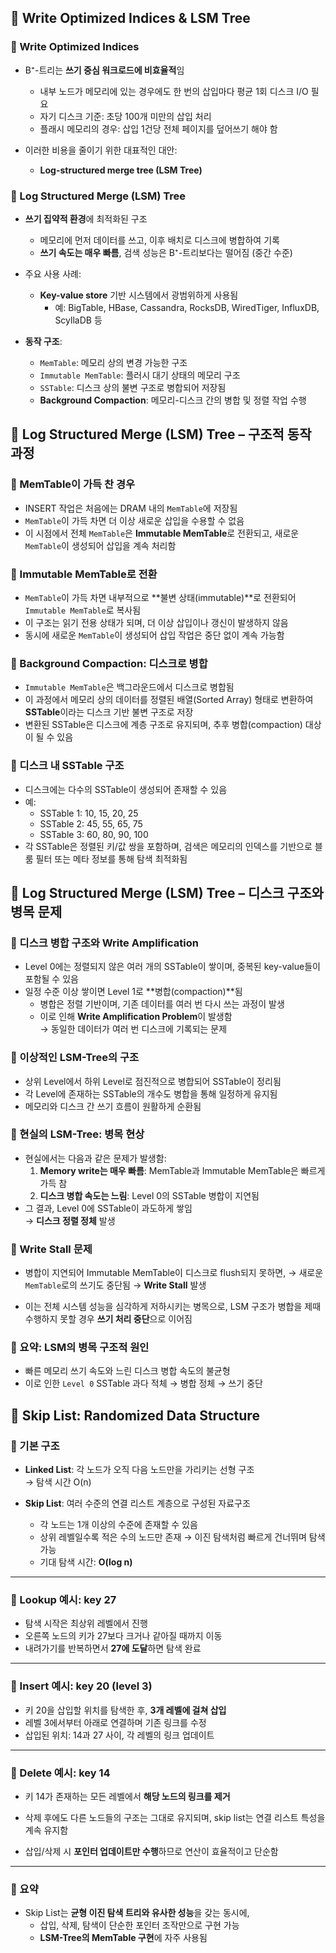 ## 📌 Write Optimized Indices & LSM Tree

### 🔹 Write Optimized Indices
- B⁺-트리는 **쓰기 중심 워크로드에 비효율적**임
  - 내부 노드가 메모리에 있는 경우에도 한 번의 삽입마다 평균 1회 디스크 I/O 필요
  - 자기 디스크 기준: 초당 100개 미만의 삽입 처리
  - 플래시 메모리의 경우: 삽입 1건당 전체 페이지를 덮어쓰기 해야 함

- 이러한 비용을 줄이기 위한 대표적인 대안:  
  - **Log-structured merge tree (LSM Tree)**

### 🔹 Log Structured Merge (LSM) Tree
- **쓰기 집약적 환경**에 최적화된 구조
  - 메모리에 먼저 데이터를 쓰고, 이후 배치로 디스크에 병합하여 기록
  - **쓰기 속도는 매우 빠름**, 검색 성능은 B⁺-트리보다는 떨어짐 (중간 수준)

- 주요 사용 사례:
  - **Key-value store** 기반 시스템에서 광범위하게 사용됨
    - 예: BigTable, HBase, Cassandra, RocksDB, WiredTiger, InfluxDB, ScyllaDB 등

- **동작 구조**:
  - `MemTable`: 메모리 상의 변경 가능한 구조
  - `Immutable MemTable`: 플러시 대기 상태의 메모리 구조
  - `SSTable`: 디스크 상의 불변 구조로 병합되어 저장됨
  - **Background Compaction**: 메모리-디스크 간의 병합 및 정렬 작업 수행

## 📌 Log Structured Merge (LSM) Tree – 구조적 동작 과정

### 🔹 MemTable이 가득 찬 경우
- INSERT 작업은 처음에는 DRAM 내의 `MemTable`에 저장됨
- `MemTable`이 가득 차면 더 이상 새로운 삽입을 수용할 수 없음
- 이 시점에서 전체 `MemTable`은 **Immutable MemTable**로 전환되고, 새로운 `MemTable`이 생성되어 삽입을 계속 처리함

### 🔹 Immutable MemTable로 전환
- `MemTable`이 가득 차면 내부적으로 **불변 상태(immutable)**로 전환되어 `Immutable MemTable`로 복사됨
- 이 구조는 읽기 전용 상태가 되며, 더 이상 삽입이나 갱신이 발생하지 않음
- 동시에 새로운 `MemTable`이 생성되어 삽입 작업은 중단 없이 계속 가능함

### 🔹 Background Compaction: 디스크로 병합
- `Immutable MemTable`은 백그라운드에서 디스크로 병합됨
- 이 과정에서 메모리 상의 데이터를 정렬된 배열(Sorted Array) 형태로 변환하여 **SSTable**이라는 디스크 기반 불변 구조로 저장
- 변환된 SSTable은 디스크에 계층 구조로 유지되며, 추후 병합(compaction) 대상이 될 수 있음

### 🔹 디스크 내 SSTable 구조
- 디스크에는 다수의 SSTable이 생성되어 존재할 수 있음
- 예:  
  - SSTable 1: 10, 15, 20, 25  
  - SSTable 2: 45, 55, 65, 75  
  - SSTable 3: 60, 80, 90, 100  
- 각 SSTable은 정렬된 키/값 쌍을 포함하며, 검색은 메모리의 인덱스를 기반으로 블룸 필터 또는 메타 정보를 통해 탐색 최적화됨

## 📌 Log Structured Merge (LSM) Tree – 디스크 구조와 병목 문제

### 🔹 디스크 병합 구조와 Write Amplification
- Level 0에는 정렬되지 않은 여러 개의 SSTable이 쌓이며, 중복된 key-value들이 포함될 수 있음
- 일정 수준 이상 쌓이면 Level 1로 **병합(compaction)**됨
  - 병합은 정렬 기반이며, 기존 데이터를 여러 번 다시 쓰는 과정이 발생
  - 이로 인해 **Write Amplification Problem**이 발생함  
    → 동일한 데이터가 여러 번 디스크에 기록되는 문제

### 🔹 이상적인 LSM-Tree의 구조
- 상위 Level에서 하위 Level로 점진적으로 병합되어 SSTable이 정리됨
- 각 Level에 존재하는 SSTable의 개수도 병합을 통해 일정하게 유지됨
- 메모리와 디스크 간 쓰기 흐름이 원활하게 순환됨

### 🔹 현실의 LSM-Tree: 병목 현상
- 현실에서는 다음과 같은 문제가 발생함:
  1. **Memory write는 매우 빠름**: MemTable과 Immutable MemTable은 빠르게 가득 참
  2. **디스크 병합 속도는 느림**: Level 0의 SSTable 병합이 지연됨
- 그 결과, Level 0에 SSTable이 과도하게 쌓임  
  → **디스크 정렬 정체** 발생

### 🔹 Write Stall 문제
- 병합이 지연되어 Immutable MemTable이 디스크로 flush되지 못하면,
  → 새로운 `MemTable`로의 쓰기도 중단됨
  → **Write Stall** 발생

- 이는 전체 시스템 성능을 심각하게 저하시키는 병목으로,
  LSM 구조가 병합을 제때 수행하지 못할 경우 **쓰기 처리 중단**으로 이어짐

### 🔹 요약: LSM의 병목 구조적 원인
- 빠른 메모리 쓰기 속도와 느린 디스크 병합 속도의 불균형
- 이로 인한 `Level 0` SSTable 과다 적체 → 병합 정체 → 쓰기 중단

## 📌 Skip List: Randomized Data Structure

### 🔹 기본 구조
- **Linked List**: 각 노드가 오직 다음 노드만을 가리키는 선형 구조  
  → 탐색 시간 O(n)

- **Skip List**: 여러 수준의 연결 리스트 계층으로 구성된 자료구조  
  - 각 노드는 1개 이상의 수준에 존재할 수 있음
  - 상위 레벨일수록 적은 수의 노드만 존재 → 이진 탐색처럼 빠르게 건너뛰며 탐색 가능
  - 기대 탐색 시간: **O(log n)**

---

### 🔹 Lookup 예시: key 27
- 탐색 시작은 최상위 레벨에서 진행
- 오른쪽 노드의 키가 27보다 크거나 같아질 때까지 이동
- 내려가기를 반복하면서 **27에 도달**하면 탐색 완료

---

### 🔹 Insert 예시: key 20 (level 3)
- 키 20을 삽입할 위치를 탐색한 후, **3개 레벨에 걸쳐 삽입**
- 레벨 3에서부터 아래로 연결하며 기존 링크를 수정
- 삽입된 위치: 14과 27 사이, 각 레벨의 링크 업데이트

---

### 🔹 Delete 예시: key 14
- 키 14가 존재하는 모든 레벨에서 **해당 노드의 링크를 제거**
- 삭제 후에도 다른 노드들의 구조는 그대로 유지되며, skip list는 연결 리스트 특성을 계속 유지함

- 삽입/삭제 시 **포인터 업데이트만 수행**하므로 연산이 효율적이고 단순함

---

### 🔹 요약
- Skip List는 **균형 이진 탐색 트리와 유사한 성능**을 갖는 동시에,
  - 삽입, 삭제, 탐색이 단순한 포인터 조작만으로 구현 가능
  - **LSM-Tree의 MemTable 구현**에 자주 사용됨
